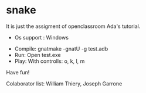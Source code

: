 # snake

It is just the assigment of openclassroom Ada's tutorial.

 * Os support : Windows

 - Compile: 
    gnatmake -gnatU -g test.adb
 - Run:
    Open test.exe
 - Play:
    With controlls: o, k, l, m

Have fun!

Colaborator list: William Thiery, Joseph Garrone



